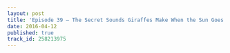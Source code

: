 ```yaml
---
layout: post
title: 'Episode 39 – The Secret Sounds Giraffes Make When the Sun Goes Down'
date: 2016-04-12
published: true
track_id: 258213975
---
```

<div class='list post-player' track='{{page.track_id}}'></div>